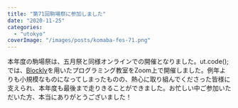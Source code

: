 ```yaml
---
title: "第71回駒場祭に参加しました"
date: "2020-11-25"
categories: 
  - "utokyo"
coverImage: "/images/posts/komaba-fes-71.png"
---
```


本年度の駒場祭は、五月祭と同様オンラインでの開催となりました。ut.code();では、[Blockly](https://github.com/google/blockly)を用いたプログラミング教室をZoom上で開催しました。例年よりも小規模なものになってしまったものの、熱心に取り組んでくださった皆様に支えられ、本年度も最後まで走りきることができました。お忙しい中ご参加いただいた方、本当にありがとうございました！
